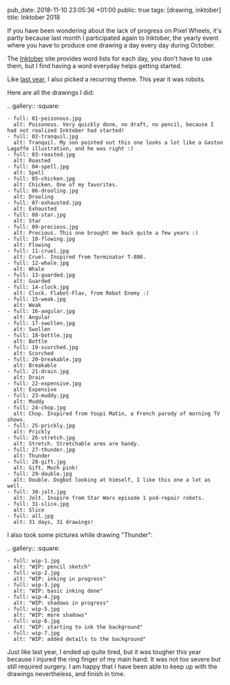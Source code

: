 pub_date: 2018-11-10 23:05:36 +01:00
public: true
tags: [drawing, inktober]
title: Inktober 2018

If you have been wondering about the lack of progress on Pixel Wheels, it's partly because last month I participated again to Inktober, the yearly event where you have to produce one drawing a day every day during October.

The [Inktober][] site provides word lists for each day, you don't have to use them, but I find having a word everyday helps getting started.

Like [last year](/2017/inktober), I also picked a recurring theme. This year it was robots.

<!-- break -->

Here are all the drawings I did:

.. gallery::
    :square:

    - full: 01-poisonous.jpg
      alt: Poisonous. Very quickly done, no draft, no pencil, because I had not realized Inktober had started!
    - full: 02-tranquil.jpg
      alt: Tranquil. My son pointed out this one looks a lot like a Gaston Lagaffe illustration, and he was right :)
    - full: 03-roasted.jpg
      alt: Roasted
    - full: 04-spell.jpg
      alt: Spell
    - full: 05-chicken.jpg
      alt: Chicken. One of my favorites.
    - full: 06-drooling.jpg
      alt: Drooling
    - full: 07-exhausted.jpg
      alt: Exhausted
    - full: 08-star.jpg
      alt: Star
    - full: 09-precious.jpg
      alt: Precious. This one brought me back quite a few years :)
    - full: 10-flowing.jpg
      alt: Flowing
    - full: 11-cruel.jpg
      alt: Cruel. Inspired from Terminator T-800.
    - full: 12-whale.jpg
      alt: Whale
    - full: 13-guarded.jpg
      alt: Guarded
    - full: 14-clock.jpg
      alt: Clock. Flabot-Flav, from Robot Enemy :)
    - full: 15-weak.jpg
      alt: Weak
    - full: 16-angular.jpg
      alt: Angular
    - full: 17-swollen.jpg
      alt: Swollen
    - full: 18-bottle.jpg
      alt: Bottle
    - full: 19-scorched.jpg
      alt: Scorched
    - full: 20-breakable.jpg
      alt: Breakable
    - full: 21-drain.jpg
      alt: Drain
    - full: 22-expensive.jpg
      alt: Expensive
    - full: 23-muddy.jpg
      alt: Muddy
    - full: 24-chop.jpg
      alt: Chop. Inspired from Youpi Matin, a French parody of morning TV shows.
    - full: 25-prickly.jpg
      alt: Prickly
    - full: 26-stretch.jpg
      alt: Stretch. Stretchable arms are handy.
    - full: 27-thunder.jpg
      alt: Thunder
    - full: 28-gift.jpg
      alt: Gift. Much pink!
    - full: 29-double.jpg
      alt: Double. Dogbot looking at himself, I like this one a lot as well.
    - full: 30-jolt.jpg
      alt: Jolt. Inspire from Star Wars episode 1 pod-repair robots.
    - full: 31-slice.jpg
      alt: Slice
    - full: all.jpg
      alt: 31 days, 31 drawings!

I also took some pictures while drawing "Thunder":

.. gallery::
    :square:

    - full: wip-1.jpg
      alt: "WIP: pencil sketch"
    - full: wip-2.jpg
      alt: "WIP: inking in progress"
    - full: wip-3.jpg
      alt: "WIP: basic inking done"
    - full: wip-4.jpg
      alt: "WIP: shadows in progress"
    - full: wip-5.jpg
      alt: "WIP: more shadows"
    - full: wip-6.jpg
      alt: "WIP: starting to ink the background"
    - full: wip-7.jpg
      alt: "WIP: added details to the background"

Just like last year, I ended up quite tired, but it was tougher this year because I injured the ring finger of my main hand. It was not too severe but still required surgery. I am happy that I have been able to keep up with the drawings nevertheless, and finish in time.

[Inktober]: http://inktober.com
